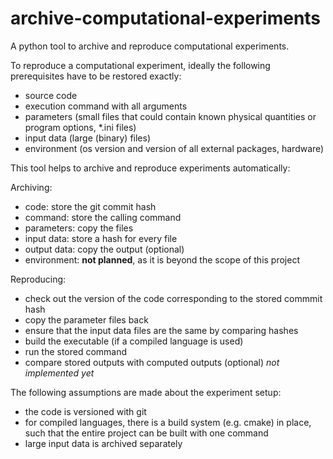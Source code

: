 # archive-computational-experiments
A python tool to archive and reproduce computational experiments.

To reproduce a computational experiment, 
ideally the following prerequisites have to be restored exactly:
- source code
- execution command with all arguments
- parameters (small files that could contain known physical quantities or program options, *.ini files)
- input data (large (binary) files)
- environment (os version and version of all external packages, hardware)

This tool helps to archive and reproduce experiments automatically:

Archiving:
- code: store the git commit hash
- command: store the calling command
- parameters: copy the files
- input data: store a hash for every file
- output data: copy the output (optional)
- environment: **not planned**, as it is beyond the scope of this project

Reproducing:
- check out the version of the code corresponding to the stored commmit hash
- copy the parameter files back
- ensure that the input data files are the same by comparing hashes
- build the executable (if a compiled language is used)
- run the stored command
- compare stored outputs with computed outputs (optional) *not implemented yet*

The following assumptions are made about the experiment setup:
- the code is versioned with git
- for compiled languages, there is a build system (e.g. cmake) in place, such that the entire project can be built with one command
- large input data is archived separately 
